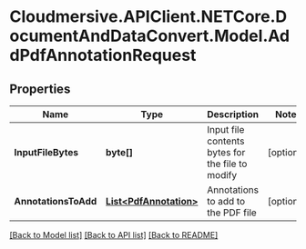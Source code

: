 # Cloudmersive.APIClient.NETCore.DocumentAndDataConvert.Model.AddPdfAnnotationRequest
## Properties

Name | Type | Description | Notes
------------ | ------------- | ------------- | -------------
**InputFileBytes** | **byte[]** | Input file contents bytes for the file to modify | [optional] 
**AnnotationsToAdd** | [**List&lt;PdfAnnotation&gt;**](PdfAnnotation.md) | Annotations to add to the PDF file | [optional] 

[[Back to Model list]](../README.md#documentation-for-models) [[Back to API list]](../README.md#documentation-for-api-endpoints) [[Back to README]](../README.md)

